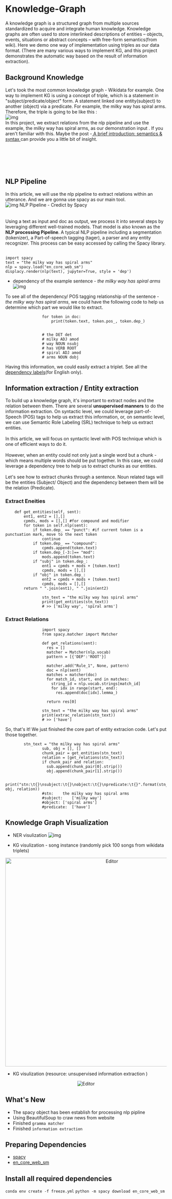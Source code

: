 # Knowledge-Graph


A knowledge graph is a structured graph from multiple sources standardized to acquire and integrate human knowledge. Knowledge graphs are often used to store interlinked descriptions of entities – objects, events, situations or abstract concepts – with free-form semantics(from wiki). Here we demo one way of implementation using triples as our data format. (There are many various ways to implement KG, and this project demonstrates the automatic way based on the result of information extraction).


## Background Knowledge
Let's took the most common knowledge graph - Wikidata for example. One way to implement KG is using a concept of triple, which is a statement in "subject/predicate/object" form. A statement linked one entity(subject) to another (object) via a predicate. For example, the milky way has spiral arms. Therefore, the triple is going to be like this :
<br>
![img](https://github.com/HaoWeiHe/Knowledge-Graph/blob/main/Img/triple.png)
<br>
In this project, we extract relations from the nlp pipeline and use the example, the milky way has spiral arms, as our demonstration input . If you aren't familiar with this. Maybe the post -[ A brief introduction: semantics & syntax ](https://haoweihohoho.medium.com/brief-introduce-semantics-syntax-9b84174de947)  can provide you a little bit of insight.

<br><br><br><br>

## NLP Pipeline 
In this article, we will use the nlp pipeline to extract relations within an utterance. And we are gonna use spacy as our main tool.
<br>
![img](https://github.com/HaoWeiHe/Knowledge-Graph/blob/main/Img/spacyPipline.svg)
NLP Pipeline - Credict by Spacy
<br>
<br>
<br>
Using a text as input and doc as output, we process it into several steps by leveraging different well-trained models. That model is also known as the **NLP processing Pipeline**. A typical NLP pipeline including a segmentation (tokenizer), a Part-of-speech tagging (tager), a parser and any entity recognizer. This process can be easy accessed by calling the Spacy library.
<br>
<br>
```
import spacy
text = "the milky way has spiral arms"
nlp = spacy.load("en_core_web_sm")
displacy.render(nlp(text), jupyter=True, style = 'dep')
 ```

- dependency of the example sentence - *the milky way has spiral arms*
![img](https://github.com/HaoWeiHe/Knowledge-Graph/blob/main/Img/DepMilkyWay.png)

To see all of the dependency/ POS tagging relationship of the sentence - *the milky way has spiral arms*, we could have the following code to help us determine which part we would like to extract.
```
                for token in doc:
                    print(token.text, token.pos_, token.dep_)
                   
                 
                # the DET det
                # milky ADJ amod
                # way NOUN nsubj
                # has VERB ROOT
                # spiral ADJ amod
                # arms NOUN dobj
```
Having this information, we could easily extract a triplet. See all the [dependency labels](https://github.com/clir/clearnlp-guidelines/blob/master/md/specifications/dependency_labels.md.)(for English only).

## Information extraction / Entity extraction
To build up a knowledge graph, it's important to extract nodes and the relation between them. There are several **unsupervised manners** to do the information extraction. On syntactic level, we could leverage part-of-Speech (POS) tags to help us extract this information, or, on semantic level, we can use Semantic Role Labeling (SRL) technique to help us extract entities.
<br><br>
In this article, we will focus on syntactic level with POS technique which is one of efficient ways to do it.
<br><br>
However, when an entity could not only just a single word but a chunk - which means multiple words should be put together. In this case, we could leverage a dependency tree to help us to extract chunks as our entities.
<br><br>
Let's see how to extract chunks through a sentence. Noun related tags will be the entities (Subject/ Object) and the dependency between them will be the relation (Predicate).
### Extract Eneities
```
	def get_entities(self, sent):
		ent1, ent2 = [],[]
		cpmds, mods = [],[] #for compound and modifier
		for token in self.nlp(sent):
			if token.dep_ == "punct": #if current token is a punctuation mark, move to the next token
				continue 
			if token.dep_ == "compound":
				cpmds.append(token.text)
			if token.dep_[-3:]== "mod":
				mods.append(token.text)
			if "subj" in token.dep_:
				ent1 = cpmds + mods + [token.text]
				cpmds, mods = [],[] 
			if "obj" in token.dep_:
				ent2 = cpmds + mods + [token.text]
				cpmds, mods = [],[] 
		return " ".join(ent1), " ".join(ent2)
                
                stn_text = "the milky way has spiral arms"
                print(get_entities(stn_text))
                # >> ['milky way', 'spiral arms']
```

### Extract Relations 
```
                import spacy
                from spacy.matcher import Matcher

                def get_relations(sent):
                  res = []
                  matcher = Matcher(nlp.vocab)
                  pattern = [{'DEP':'ROOT'}]
                  
                  matcher.add("Rule_1", None, pattern) 
                  doc = nlp(sent)
                  matches = matcher(doc)
                  for match_id, start, end in matches:
                    string_id = nlp.vocab.strings[match_id]  
                    for idx in range(start, end):
                      res.append(doc[idx].lemma_)
                  
                  return res[0]
                
                stn_text = "the milky way has spiral arms"
                print(extrac_relation(stn_text))
                # >> ['have']
```
So, that's it! We just finished the core part of entity extracion code. Let's put those together.
```
 		stn_text = "the milky way has spiral arms"
                sub, obj = [], []
                chunk_pair = get_entities(stn_text)
                relation = [get_relations(stn_text)]
                if chunk_pair and relation:
                  sub.append(chunk_pair[0].strip())
                  obj.append(chunk_pair[1].strip())

                print("stn:\t{}\nsubject:\t{}\nobject:\t{}\npredicate:\t{}".format(stn_text,sub, obj, relation))
                #stn:    the milky way has spiral arms
                #subject:    ['milky way']
                #object: ['spiral arms']
                #predicate:  ['have']
```
## Knowledge Graph Visualization
- NER visulization
![img](https://github.com/HaoWeiHe/Knowledge-Graph/blob/main/Img/NER_example.png)

- KG visulization - song instance (randomly pick 100 songs from wikidata triplets) 
<div align="center">
	<img src="https://github.com/HaoWeiHe/Knowledge-Graph/blob/main/Img/songs.png" alt="Editor" width="650">
</div>

- KG visulization (resource: unsupervised information extraction )
<div align="center">
	<img src="https://github.com/HaoWeiHe/Knowledge-Graph/blob/main/Img/knownled_graph_information_extraction.png" alt="Editor" width650500">
</div>


## What's New
*  The spacy object has been establish for processing nlp pipline
*  Using BeautifulSoup to craw news from website
*  Finished `gramma matcher`
*  Finished `information extraction` 

## Preparing Dependencies
* [spacy](https://spacy.io/usage)
* [en_core_web_sm](https://spacy.io/usage)

## Install all required dependencies
```conda env create -f freeze.yml```
```python -m spacy download en_core_web_sm```														
